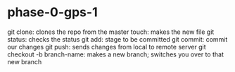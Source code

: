 # phase-0-gps-1
git clone: clones the repo from the master
touch: makes the new file
git status: checks the status
git add: stage to be committed
git commit: commit our changes
git push: sends changes from local to remote server
git checkout -b branch-name: makes a new branch; switches you over to that new branch